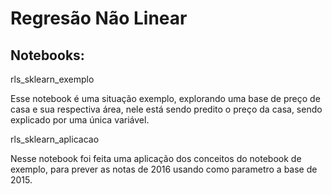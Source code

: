# Regresão Não Linear

## Notebooks:

rls_sklearn_exemplo

Esse notebook é uma situação exemplo, explorando uma base de preço de casa e sua respectiva área, nele está sendo predito o preço da casa, sendo explicado por uma única variável.

rls_sklearn_aplicacao

Nesse notebook foi feita uma aplicação dos conceitos do notebook de exemplo, para prever as notas de 2016 usando como parametro a base de 2015.